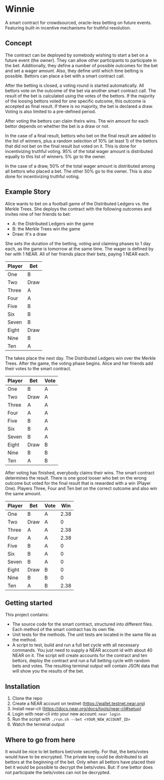 # Winnie

A smart contract for crowdsourced, oracle-less betting on future events. Featuring built-in incentive mechanisms for truthful resolution.

## Concept

The contract can be deployed by somebody wishing to start a bet on a future event (the owner). They can allow other participants to participate in the bet. Additionally, they define a number of possible outcomes for the bet and set a wager amount. Also, they define until which time betting is possible. Bettors can place a bet with a smart contract call.

After the betting is closed, a voting round is started automatically. All bettors vote on the outcome of the bet via another smart contract call. The result of the bet is calculated using the votes of the bettors. If the majority of the loosing bettors voted for one specific outcome, this outcome is accepted as final result. If there is no majority, the bet is declared a draw. Voting is also limited to a pre-defined period.

After voting the bettors can claim theirs wins. The win amount for each bettor depends on whether the bet is a draw or not.

In the case of a final result, bettors who bet on the final result are added to the list of winners, plus a random selection of 10% (at least 1) of the bettors that did not bet on the final result but voted on it. This is done for incentivizing truthful voting. 95% of the total wager amount is distributed equally to this list of winners. 5% go to the owner.

In the case of a draw, 50% of the total wager amount is distributed among all bettors who placed a bet. The other 50% go to the owner. This is also done for incentivizing truthful voting.

## Example Story

Alice wants to bet on a football game of the Distributed Ledgers vs. the Merkle Trees. She deploys the contract with the following outcomes and invites nine of her friends to bet:

- A: the Distributed Ledgers win the game
- B: the Merkle Trees win the game
- Draw: It's a draw

She sets the duration of the betting, voting and claiming phases to 1 day each, as the game is tomorrow at the same time. The wager is defined by her with 1 NEAR. All of her friends place their bets, paying 1 NEAR each.

|Player|Bet|
| --- | --- |
|One|B|
|Two|Draw|
|Three|A|
|Four|A|
|Five|B|
|Six|B|
|Seven|B|
|Eight|Draw|
|Nine|B|
|Ten|A|

The takes place the next day. The Distributed Ledgers win over the Merkle Trees. After the game, the voting phase begins. Alice and her friends add their votes to the smart contract.

|Player|Bet|Vote|
| --- | --- | --- |
|One|B|A|
|Two|Draw|A|
|Three|A|A|
|Four|A|A|
|Five|B|A|
|Six|B|A|
|Seven|B|A|
|Eight|Draw|B|
|Nine|B|B|
|Ten|A|B|

After voting has finished, everybody claims their wins. The smart contract determines the result. There is one good looser who bet on the wrong outcome but voted for the final result that is rewarded with a win (Player One). Players Three, Four and Ten bet on the correct outcome and also win the same amount.

|Player|Bet|Vote|Win|
| --- | --- | --- | --- |
|One|B|A|2.38|
|Two|Draw|A|0|
|Three|A|A|2.38|
|Four|A|A|2.38|
|Five|B|A|0|
|Six|B|A|0|
|Seven|B|A|0|
|Eight|Draw|B|0|
|Nine|B|B|0|
|Ten|A|B|2.38|

## Getting started

This project contains:

- The source code for the smart contract, structured into different files. Each method of the smart contract has its own file.
- Unit tests for the methods. The unit tests are located in the same file as the method.
- A script to test, build and run a full bet cycle with all necessary commands. You just need to supply a NEAR account id with about 40 NEAR on it. The script will create accounts for the contract and ten bettors, deploy the contract and run a full betting cycle with random bets and votes. The resulting terminal output will contain JSON data that will show you the results of the bet.

## Installation

1. Clone the repo
2. Create a NEAR account on testnet (<https://wallet.testnet.near.org>)
3. Install near-cli (<https://docs.near.org/docs/tools/near-cli#setup>)
4. Login with near-cli into your new account: `near login`
5. Run the script with `./run.sh --bet <YOUR_NEW_ACCOUNT_ID>`
6. Watch the terminal output

## Where to go from here

It would be nice to let bettors bet/vote secretly. For that, the bets/votes would have to be encrypted. The private key could be distributed to all bettors at the beginning of the bet. Only when all bettors have placed their bet it would be possible to decrypt the bets/votes. But: if one bettor does not participate the bets/votes can not be decrypted.
